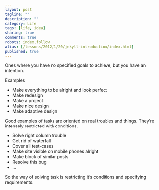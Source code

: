 ```yaml
---
layout: post
tagline: ""
description: ""
category: Life
tags: [life, idea]
sharing: true
comments: true
robots: index,follow
alias: [/lessons/2012/1/20/jekyll-introduction/index.html]
published: true
---
```


Ones where you have no specified goals to achieve, but you have an intention.

Examples

* Make everything to be alright and look perfect
* Make redesign
* Make a project
* Make nice design
* Make adaptive design

Good examples of tasks are oriented on real troubles and things. They’re intensely restricted with conditions.

* Solve right column trouble
* Get rid of waterfall
* Cover all test-cases
* Make site visible on mobile phones alright
* Make block of similar posts
* Resolve this bug
* ...

So the way of solving task is restricting it’s conditions and specifying requirements.